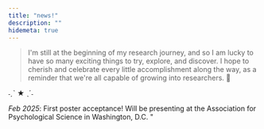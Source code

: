 ```yaml
---
title: "news!"
description: ""
hidemeta: true
---
```

> I'm still at the beginning of my research journey, and so I am lucky to have so many exciting things to try, explore, and discover. I hope to cherish and celebrate every little accomplishment along the way, as a reminder that we're all capable of growing into researchers. 🌱 

˗ˏˋ ★ ˎˊ˗

*Feb 2025*: First poster acceptance! Will be presenting at the Association for Psychological Science in Washington, D.C. "
